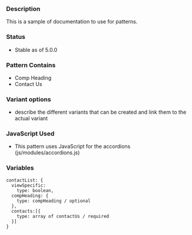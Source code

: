 ### Description
This is a sample of documentation to use for patterns.

### Status
* Stable as of 5.0.0

### Pattern Contains
* Comp Heading
* Contact Us

### Variant options
* describe the different variants that can be created and link them to the actual variant

### JavaScript Used
* This pattern uses JavaScript for the accordions (js/modules/accordions.js)

### Variables
~~~
contactList: {
  viewSpecific: 
    type: boolean,
  compHeading: {
    type: compHeading / optional
  },
  contacts:[{
    type: array of contactUs / required
  }]
}
~~~
